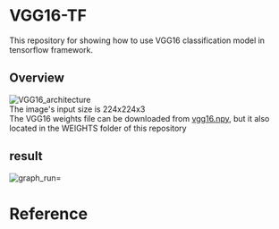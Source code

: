 # VGG16-TF

This repository for showing how to use VGG16 classification model in tensorflow framework.
## Overview
![VGG16_architecture](https://user-images.githubusercontent.com/29138292/55682593-e299b480-595f-11e9-8f88-8aaf88f09926.png)
<br /> The image's input size is 224x224x3
<br /> The VGG16 weights file can be downloaded from [vgg16.npy](https://mega.nz/#!YU1FWJrA!O1ywiCS2IiOlUCtCpI6HTJOMrneN-Qdv3ywQP5poecM), but it also located in the WEIGHTS folder of this repository
<br /> 
## result

![graph_run=](https://user-images.githubusercontent.com/29138292/55687210-a2085e00-5994-11e9-8440-4d099bfcfcca.png)

# Reference 
